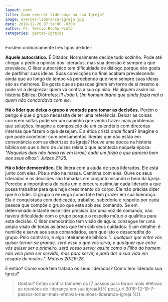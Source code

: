 ```yaml
---
layout: post
title: Como exercer liderança na sua Igreja?
image: exercer-lideranca-igreja.jpg
date: 2018-12-26 07:54:00 -0300
author: Pr. Tércio Rocha Pinto
categories: gestao-igrejas
---
```


Existem ordinariamente três tipos de líder:

**Aquele autocrático.** É Ditador. Normalmente decide tudo sozinho. Pode até chegar a pedir a opinião dos liderados, mas sua decisão é sempre a que prevalece. O líder autocrático tem dificuldade de diálogo porque não gosta de partilhar suas ideias. Suas convicções no final acabam prevalecendo ainda que ao longo do tempo vá percebendo que nem sempre suas ideias são as melhores. Ele gosta que as pessoas girem em torno de si mesmo e pode vir a desprezar quem vá contra a sua opinião. Há alguém assim na história Bíblica: Diótrefes: *III João I. Um homem tirano que ainda fazia mal a quem não concordava com ele.*

**Há o líder que deixa o grupo à vontade para tomar as decisões.** Porém o perigo é que o grupo necessita de ter uma referência. Deixar as coisas correrem soltas pode ser um caminho que venha trazer mais problemas que soluções. Imagine a composição de um calendário com diretorias internas que fazem o que desejam. E a ética cristã onde ficará? Imagine o que pode acontecer com pensamentos liberais que não estão em consonância com as diretrizes da Igreja? Houve uma época na história bíblica em que o livro de Juízes relata o que acontecia naquela época: *"Naqueles dias não havia rei em Israel; cada um fazia o que parecia bem aos seus olhos". Juízes 21:25.*

**Há o líder democrático.** Ele lidera com a ajuda de seus liderados. Ele está junto com eles. Põe a mão na massa. Caminha com eles. Ouve os seus liderados e as decisões são tomadas em conjunto visando o bem da Igreja. Percebe a importância de cada um e procura estimular cada liderado a que possa trabalhar para que haja crescimento do corpo. Ele não precisa dizer que é o líder. O grupo o enxerga como tal e tem prazer em sua liderança. Ela é conquistada com dedicação, trabalho, sabedoria e respeito por cada pessoa que compõe o grupo que está sob seu comando. Se em determinado instante esse líder precisar dar uma voz de comando, não haverá dificuldade com o grupo porque o respeito mútuo o qualifica para esta decisão. O líder democrático tem visão de águia: consegue ter uma ampla visão de todas as áreas que tem sob seus cuidados. E um detalhe: é humilde e serve aos seus comandados, sem que isto o desacredite do grupo. Pelo contrário, é algo inteiramente bíblico: *"...qualquer que entre vós quiser tornar-se grande, será esse o que vos sirva; e qualquer que entre vós quiser ser o primeiro, será vosso servo; assim como o Filho do homem não veio para ser servido, mas para servir, e para dar a sua vida em resgate de muitos.". Mateus 20:26-28.*

E então? Como você tem tratado os seus liderados? Como tem liderado sua Igreja?

> Gostou? Então confira também os [7 passos para tornar mais efetivas as reuniões de liderança em sua igreja]({% post_url 2018-12-19-7-passos-tornar-mais-efetivas-reunioes-lideranca-igreja %}).